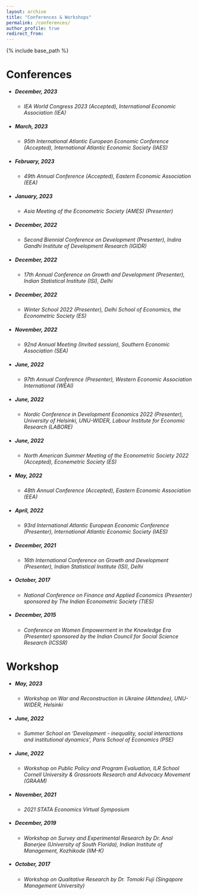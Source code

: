 ```yaml
---
layout: archive
title: "Conferences & Workshops"
permalink: /conferences/
author_profile: true
redirect_from:
---
```


{% include base_path %}


Conferences
============
* ##### December, 2023
   * _IEA World Congress 2023 (Accepted), International Economic Association (IEA)_ 
* ##### March, 2023
   * _95th International Atlantic European Economic Conference (Accepted), International Atlantic Economic Society (IAES)_
* ##### February, 2023
   * _49th Annual Conference (Accepted), Eastern Economic Association (EEA)_ 
* ##### January, 2023
   * _Asia Meeting of the Econometric Society (AMES) (Presenter)_ 
* ##### December, 2022
   * _Second Biennial Conference on Development (Presenter), Indira Gandhi Institute of Development Research (IGIDR)_ 
* ##### December, 2022
   * _17th Annual Conference on Growth and Development (Presenter), Indian Statistical Institute (ISI), Delhi_ 
* ##### December, 2022
   * _Winter School 2022 (Presenter), Delhi School of Economics, the Econometric Society (ES)_ 
* ##### November, 2022
   * _92nd Annual Meeting (Invited session), Southern Economic Association (SEA)_ 
* ##### June, 2022
   * _97th Annual Conference (Presenter), Western Economic Association International (WEAI)_ 
* ##### June, 2022
   * _Nordic Conference in Development Economics 2022 (Presenter), University of Helsinki, UNU-WIDER, Labour Institute for Economic Research (LABORE)_
* ##### June, 2022
   * _North American Summer Meeting of the Econometric Society 2022 (Accepted), Econemetric Society (ES)_
* ##### May, 2022
   * _48th Annual Conference (Accepted), Eastern Economic Association (EEA)_ 
* ##### April, 2022
   * _93rd International Atlantic European Economic Conference (Presenter), International Atlantic Economic Society (IAES)_ 
* ##### December, 2021
   * _16th International Conference on Growth and Development (Presenter), Indian Statistical Institute (ISI), Delhi_ 
* ##### October, 2017
   * _National Conference on Finance and Applied Economics (Presenter) sponsored by The Indian Econometric Society (TIES)_ 
* ##### December, 2015
   * _Conference on Women Empowerment in the Knowledge Era (Presenter) sponsored by the Indian Council for Social Science Research (ICSSR)_ 

Workshop
============
* ##### May, 2023
   * _Workshop on War and Reconstruction in Ukraine (Attendee), UNU-WIDER, Helsinki_ 
* ##### June, 2022
   * _Summer School on ‘Development - inequality, social interactions and institutional dynamics’, Paris School of Economics (PSE)_ 
*  ##### June, 2022
   * _Workshop on Public Policy and Program Evaluation, ILR School Cornell University & Grassroots Research and Advocacy Movement (GRAAM)_  
*  ##### November, 2021
   * _2021 STATA Economics Virtual Symposium_  
*  ##### December, 2019
   * _Workshop on Survey and Experimental Research by Dr. Anol Banerjee (University of South Florida), Indian Institute of Management, Kozhikode (IIM-K)_ 
*  ##### October, 2017
   * _Workshop on Qualitative Research by Dr. Tomoki Fuji (Singapore Management University)_  
   
   
   





